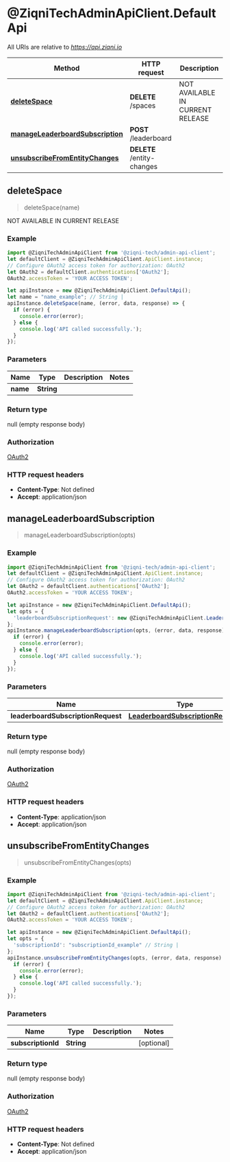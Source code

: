 # @ZiqniTechAdminApiClient.DefaultApi

All URIs are relative to *https://api.ziqni.io*

Method | HTTP request | Description
------------- | ------------- | -------------
[**deleteSpace**](DefaultApi.md#deleteSpace) | **DELETE** /spaces | NOT AVAILABLE IN CURRENT RELEASE
[**manageLeaderboardSubscription**](DefaultApi.md#manageLeaderboardSubscription) | **POST** /leaderboard | 
[**unsubscribeFromEntityChanges**](DefaultApi.md#unsubscribeFromEntityChanges) | **DELETE** /entity-changes | 



## deleteSpace

> deleteSpace(name)

NOT AVAILABLE IN CURRENT RELEASE

### Example

```javascript
import @ZiqniTechAdminApiClient from '@ziqni-tech/admin-api-client';
let defaultClient = @ZiqniTechAdminApiClient.ApiClient.instance;
// Configure OAuth2 access token for authorization: OAuth2
let OAuth2 = defaultClient.authentications['OAuth2'];
OAuth2.accessToken = 'YOUR ACCESS TOKEN';

let apiInstance = new @ZiqniTechAdminApiClient.DefaultApi();
let name = "name_example"; // String | 
apiInstance.deleteSpace(name, (error, data, response) => {
  if (error) {
    console.error(error);
  } else {
    console.log('API called successfully.');
  }
});
```

### Parameters


Name | Type | Description  | Notes
------------- | ------------- | ------------- | -------------
 **name** | **String**|  | 

### Return type

null (empty response body)

### Authorization

[OAuth2](../README.md#OAuth2)

### HTTP request headers

- **Content-Type**: Not defined
- **Accept**: application/json


## manageLeaderboardSubscription

> manageLeaderboardSubscription(opts)



### Example

```javascript
import @ZiqniTechAdminApiClient from '@ziqni-tech/admin-api-client';
let defaultClient = @ZiqniTechAdminApiClient.ApiClient.instance;
// Configure OAuth2 access token for authorization: OAuth2
let OAuth2 = defaultClient.authentications['OAuth2'];
OAuth2.accessToken = 'YOUR ACCESS TOKEN';

let apiInstance = new @ZiqniTechAdminApiClient.DefaultApi();
let opts = {
  'leaderboardSubscriptionRequest': new @ZiqniTechAdminApiClient.LeaderboardSubscriptionRequest() // LeaderboardSubscriptionRequest | 
};
apiInstance.manageLeaderboardSubscription(opts, (error, data, response) => {
  if (error) {
    console.error(error);
  } else {
    console.log('API called successfully.');
  }
});
```

### Parameters


Name | Type | Description  | Notes
------------- | ------------- | ------------- | -------------
 **leaderboardSubscriptionRequest** | [**LeaderboardSubscriptionRequest**](LeaderboardSubscriptionRequest.md)|  | [optional] 

### Return type

null (empty response body)

### Authorization

[OAuth2](../README.md#OAuth2)

### HTTP request headers

- **Content-Type**: application/json
- **Accept**: application/json


## unsubscribeFromEntityChanges

> unsubscribeFromEntityChanges(opts)



### Example

```javascript
import @ZiqniTechAdminApiClient from '@ziqni-tech/admin-api-client';
let defaultClient = @ZiqniTechAdminApiClient.ApiClient.instance;
// Configure OAuth2 access token for authorization: OAuth2
let OAuth2 = defaultClient.authentications['OAuth2'];
OAuth2.accessToken = 'YOUR ACCESS TOKEN';

let apiInstance = new @ZiqniTechAdminApiClient.DefaultApi();
let opts = {
  'subscriptionId': "subscriptionId_example" // String | 
};
apiInstance.unsubscribeFromEntityChanges(opts, (error, data, response) => {
  if (error) {
    console.error(error);
  } else {
    console.log('API called successfully.');
  }
});
```

### Parameters


Name | Type | Description  | Notes
------------- | ------------- | ------------- | -------------
 **subscriptionId** | **String**|  | [optional] 

### Return type

null (empty response body)

### Authorization

[OAuth2](../README.md#OAuth2)

### HTTP request headers

- **Content-Type**: Not defined
- **Accept**: application/json

